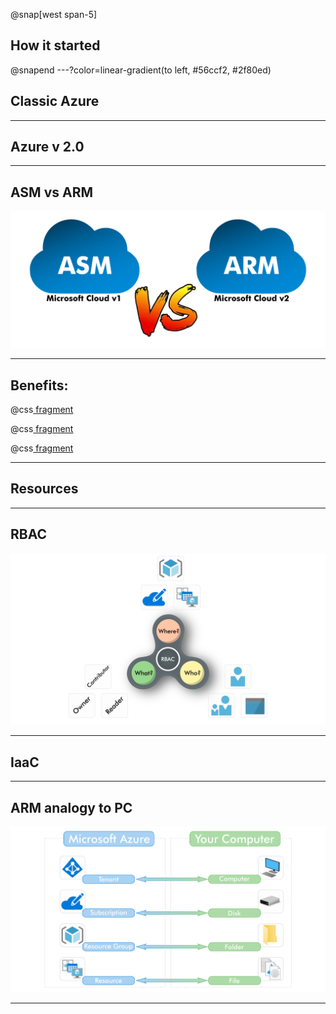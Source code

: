 @snap[west span-5]
## How it started
@snapend
---?color=linear-gradient(to left, #56ccf2, #2f80ed)
## Classic Azure


---
## Azure v 2.0


---

## ASM vs ARM

![](assets/img/asm_vs_arm.png)

---
## Benefits:

@css[ fragment ](Resources)

@css[ fragment ](RBAC)

@css[ fragment ](IaaC)

---
## Resources

---
## RBAC
![](assets/img/rbac_triangle.png)

---
## IaaC

---
## ARM analogy to PC
![](assets/img/arm_hierarchy.png)


---
